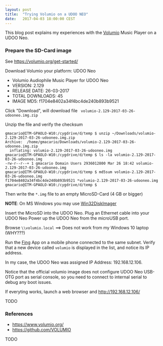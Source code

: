 ```yaml
---
layout: post
title:  "Trying Volumio on a UDOO NEO"
date:   2017-04-03 18:00:00 CEST
---
```

<!-- markdown-link-check-disable -->

This blog post explains my experiences with the [Volumio](https://volumio.org/)
Music Player on a UDOO Neo.

### Prepare the SD-Card image

See <https://volumio.org/get-started/>

Download Volumio your platform: UDOO Neo

* Volumio Audiophile Music Player for UDOO Neo
* VERSION: 2.129
* RELEASE DATE: 26-03-2017
* TOTAL DOWNLOADS: 45
* IMAGE MD5: f1704e8402a34f4bc4de240b893b9521

Click "Download", will download file ` volumio-2.129-2017-03-26-udooneo.img.zip`

Unzip the file and verify the checksum

```shell
gmacario@ITM-GPAOLO-W10:/cygdrive/d/temp $ unzip ~/Downloads/volumio-2.129-2017-03-26-udooneo.img.zip
Archive:  /home/gmacario/Downloads/volumio-2.129-2017-03-26-udooneo.img.zip
  inflating: volumio-2.129-2017-03-26-udooneo.img
gmacario@ITM-GPAOLO-W10:/cygdrive/d/temp $ ls -la volumio-2.129-2017-03-26-udooneo.img
-rw-r--r--+ 1 gmacario Domain Users 2936012800 Mar 26 18:42 volumio-2.129-2017-03-26-udooneo.img
gmacario@ITM-GPAOLO-W10:/cygdrive/d/temp $ md5sum volumio-2.129-2017-03-26-udooneo.img
f1704e8402a34f4bc4de240b893b9521 *volumio-2.129-2017-03-26-udooneo.img
gmacario@ITM-GPAOLO-W10:/cygdrive/d/temp $
```

Then write the `*.img` file to an empty MicroSD-Card (4 GB or bigger)

**NOTE**: On MS Windows you may use
[Win32DiskImager](http://sourceforge.net/projects/win32diskimager/files/latest/download)

Insert the MicroSD into the UDOO Neo.
Plug an Ethernet cable into your UDOO Neo
Power up the UDOO Neo from the microUSB port.

Browse `\\volumio.local` ==> Does not work from my Windows 10 laptop (WHY???)

Run the [Fing](https://www.fing.io/) App on a mobile phone connected to the same subnet. Verify that a new device called `volumio` is displayed in the list, and notice its IP address.

In my case, the UDOO Neo was assigned IP Address: 192.168.12.106.

Notice that the official volumio image does not configure UDOO Neo USB-OTG port as serial console, so you need to connect to internal serial to debug any boot issues.

If everyting works, launch a web browser and  <http://192.168.12.106/>

TODO

### References

* <https://www.volumio.org/>
* <https://github.com/VOLUMIO>

TODO

<!-- markdown-link-check-enable -->
<!-- EOF -->
